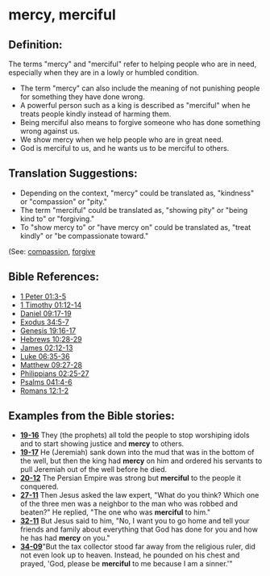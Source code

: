 # mercy, merciful #

## Definition: ##

The terms "mercy" and "merciful" refer to helping people who are in need, especially when they are in a lowly or humbled condition.

* The term "mercy" can also include the meaning of not punishing people for something they have done wrong.
* A powerful person such as a king is described as "merciful" when he treats people kindly instead of harming them.
* Being merciful also means to forgive someone who has done something wrong against us.
* We show mercy when we help people who are in great need.
* God is merciful to us, and he wants us to be merciful to others.

## Translation Suggestions: ##

* Depending on the context, "mercy" could be translated as, "kindness" or "compassion" or "pity."
* The term "merciful" could be translated as, "showing pity" or "being kind to" or "forgiving."
* To "show mercy to" or "have mercy on" could be translated as, "treat kindly" or "be compassionate toward."

(See: [compassion](../kt/compassion.md), [forgive](../kt/forgive.md)

## Bible References: ##

* [1 Peter 01:3-5](https://door43.org/en/bible/notes/1pe/01/03)
* [1 Timothy 01:12-14](https://door43.org/en/bible/notes/1ti/01/12)
* [Daniel 09:17-19](https://door43.org/en/bible/notes/dan/09/17)
* [Exodus 34:5-7](https://door43.org/en/bible/notes/exo/34/05)
* [Genesis 19:16-17](https://door43.org/en/bible/notes/gen/19/16)
* [Hebrews 10:28-29](https://door43.org/en/bible/notes/heb/10/28)
* [James 02:12-13](https://door43.org/en/bible/notes/jas/02/12)
* [Luke 06:35-36](https://door43.org/en/bible/notes/luk/06/35)
* [Matthew 09:27-28](https://door43.org/en/bible/notes/mat/09/27)
* [Philippians 02:25-27](https://door43.org/en/bible/notes/php/02/25)
* [Psalms 041:4-6](https://door43.org/en/bible/notes/psa/041/004)
* [Romans 12:1-2](https://door43.org/en/bible/notes/rom/12/01)

## Examples from the Bible stories: ##

* __[19-16](https://door43.org/en/obs/notes/frames/19-16)__ They (the prophets) all told the people to stop worshiping idols and to start showing justice and __mercy__  to others.
* __[19-17](https://door43.org/en/obs/notes/frames/19-17)__ He (Jeremiah) sank down into the mud that was in the bottom of the well, but then the king had __mercy__  on him and ordered his servants to pull Jeremiah out of the well before he died.
* __[20-12](https://door43.org/en/obs/notes/frames/20-12)__ The Persian Empire was strong but __merciful__  to the people it conquered.
* __[27-11](https://door43.org/en/obs/notes/frames/27-11)__ Then Jesus asked the law expert, "What do you think? Which one of the three men was a neighbor to the man who was robbed and beaten?" He replied, "The one who was __merciful__  to him."
* __[32-11](https://door43.org/en/obs/notes/frames/32-11)__ But Jesus said to him, "No, I want you to go home and tell your friends and family about everything that God has done for you and how he has had __mercy__  on you."
* __[34-09](https://door43.org/en/obs/notes/frames/34-09)__"But the tax collector stood far away from the religious ruler, did not even look up to heaven. Instead, he pounded on his chest and prayed, 'God, please be __merciful__  to me because I am a sinner.'"



